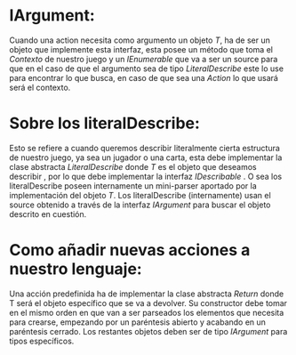 # IArgument<T>:

Cuando una action necesita como argumento un objeto *T*, ha de ser un objeto que implemente esta interfaz, esta posee un método que toma el *Contexto* de nuestro juego y un *IEnumerable<T>* que va a ser un source para que en el caso de que el argumento sea de tipo *LiteralDescribe* este lo use para encontrar lo que busca, en caso de que sea una *Action* lo que usará será el contexto.

# Sobre los literalDescribe:

Esto se refiere a cuando queremos describir literalmente cierta estructura de nuestro juego, ya sea un jugador o una carta, esta debe implementar la clase abstracta *LiteralDescribe<T>* donde *T* es el objeto que deseamos describir , por lo que debe implementar la interfaz *IDescribable* .  O sea los literalDescribe poseen internamente un mini-parser aportado por la implementación del objeto *T*. Los literalDescribe (internamente) usan el source obtenido a través de la interfaz *IArgument<T>* para buscar el objeto descrito en cuestión. 

# Como añadir nuevas acciones a nuestro lenguaje:

Una acción predefinida ha de implementar la clase abstracta *Return<T>* donde T será el objeto específico que se va a devolver. Su constructor debe tomar en el mismo orden en que van a ser parseados los elementos que necesita para crearse, empezando por un paréntesis abierto y acabando en un paréntesis cerrado.  Los restantes objetos deben ser de tipo *IArgument* para tipos específicos. 
